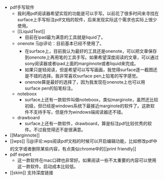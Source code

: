 - pdf手写软件
    - 我利用pdf阅读器希望实现的功能是可以手写。以前花了很多时间来寻找在surface上手写标注pdf文档的软件，后来发现实际这个需求也实际上很少使用。
    - [[LiquidText]]
        - 目前在ipad最为满意的工具就是liquid了。
    - onenote 🗒@评论：目前基本已经不使用了。
        - 在surface上，目前我认为最好的工具还是onenote，可以把文章保存到onenote上再用笔的工具手写。如果希望深度阅读的文章，可以通过sony阅读器或者ipad上面的marginnote或者liquid来完成。
        - 如果只是轻阅读，但是希望可以写写画画，我觉得surface逐一截图还是不错的选择。我非常喜欢surface pen上铅笔的写字感觉。
        - onenote算是最好的选择了，因为我发现在onenote上也可以用surface pen的铅笔标注。
    - noteboox
        - surface上还有一款软件叫做noteboox，类似marginote，虽然还比较初级，但已经是windows系统下最接近marginote的软件了。这款软件不支持手写，但是作为windows端阅读器还不错。
    - drawboard
        - surface上还有一款软件，drawboard，算是标注pdf比较优秀的软件。不过我觉得还不是很满意。
- [[Marginnote]]
- [[wps]] 🗒@评论:wps阅读pdf文档的时候可以开启编辑功能，比如修改pdf中的文字或者删除某些内容，有点类似chrome中的[[print friendly]]
- pdf expert
    - 这一款软件在mac口碑也非常好。如果阅读一些不太重要的内容可以使用这一款软件。启动成本比较低。
- [[skim]] 支持深度链接
